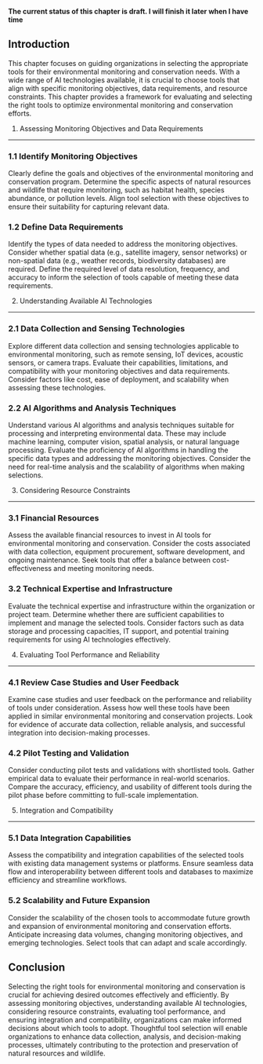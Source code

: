 **The current status of this chapter is draft. I will finish it later when I have time**

Introduction
------------

This chapter focuses on guiding organizations in selecting the appropriate tools for their environmental monitoring and conservation needs. With a wide range of AI technologies available, it is crucial to choose tools that align with specific monitoring objectives, data requirements, and resource constraints. This chapter provides a framework for evaluating and selecting the right tools to optimize environmental monitoring and conservation efforts.

1. Assessing Monitoring Objectives and Data Requirements
--------------------------------------------------------

### 1.1 Identify Monitoring Objectives

Clearly define the goals and objectives of the environmental monitoring and conservation program. Determine the specific aspects of natural resources and wildlife that require monitoring, such as habitat health, species abundance, or pollution levels. Align tool selection with these objectives to ensure their suitability for capturing relevant data.

### 1.2 Define Data Requirements

Identify the types of data needed to address the monitoring objectives. Consider whether spatial data (e.g., satellite imagery, sensor networks) or non-spatial data (e.g., weather records, biodiversity databases) are required. Define the required level of data resolution, frequency, and accuracy to inform the selection of tools capable of meeting these data requirements.

2. Understanding Available AI Technologies
------------------------------------------

### 2.1 Data Collection and Sensing Technologies

Explore different data collection and sensing technologies applicable to environmental monitoring, such as remote sensing, IoT devices, acoustic sensors, or camera traps. Evaluate their capabilities, limitations, and compatibility with your monitoring objectives and data requirements. Consider factors like cost, ease of deployment, and scalability when assessing these technologies.

### 2.2 AI Algorithms and Analysis Techniques

Understand various AI algorithms and analysis techniques suitable for processing and interpreting environmental data. These may include machine learning, computer vision, spatial analysis, or natural language processing. Evaluate the proficiency of AI algorithms in handling the specific data types and addressing the monitoring objectives. Consider the need for real-time analysis and the scalability of algorithms when making selections.

3. Considering Resource Constraints
-----------------------------------

### 3.1 Financial Resources

Assess the available financial resources to invest in AI tools for environmental monitoring and conservation. Consider the costs associated with data collection, equipment procurement, software development, and ongoing maintenance. Seek tools that offer a balance between cost-effectiveness and meeting monitoring needs.

### 3.2 Technical Expertise and Infrastructure

Evaluate the technical expertise and infrastructure within the organization or project team. Determine whether there are sufficient capabilities to implement and manage the selected tools. Consider factors such as data storage and processing capacities, IT support, and potential training requirements for using AI technologies effectively.

4. Evaluating Tool Performance and Reliability
----------------------------------------------

### 4.1 Review Case Studies and User Feedback

Examine case studies and user feedback on the performance and reliability of tools under consideration. Assess how well these tools have been applied in similar environmental monitoring and conservation projects. Look for evidence of accurate data collection, reliable analysis, and successful integration into decision-making processes.

### 4.2 Pilot Testing and Validation

Consider conducting pilot tests and validations with shortlisted tools. Gather empirical data to evaluate their performance in real-world scenarios. Compare the accuracy, efficiency, and usability of different tools during the pilot phase before committing to full-scale implementation.

5. Integration and Compatibility
--------------------------------

### 5.1 Data Integration Capabilities

Assess the compatibility and integration capabilities of the selected tools with existing data management systems or platforms. Ensure seamless data flow and interoperability between different tools and databases to maximize efficiency and streamline workflows.

### 5.2 Scalability and Future Expansion

Consider the scalability of the chosen tools to accommodate future growth and expansion of environmental monitoring and conservation efforts. Anticipate increasing data volumes, changing monitoring objectives, and emerging technologies. Select tools that can adapt and scale accordingly.

Conclusion
----------

Selecting the right tools for environmental monitoring and conservation is crucial for achieving desired outcomes effectively and efficiently. By assessing monitoring objectives, understanding available AI technologies, considering resource constraints, evaluating tool performance, and ensuring integration and compatibility, organizations can make informed decisions about which tools to adopt. Thoughtful tool selection will enable organizations to enhance data collection, analysis, and decision-making processes, ultimately contributing to the protection and preservation of natural resources and wildlife.
